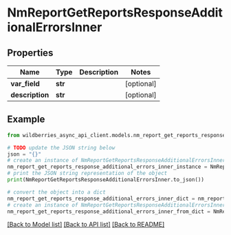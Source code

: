 # NmReportGetReportsResponseAdditionalErrorsInner


## Properties

Name | Type | Description | Notes
------------ | ------------- | ------------- | -------------
**var_field** | **str** |  | [optional] 
**description** | **str** |  | [optional] 

## Example

```python
from wildberries_async_api_client.models.nm_report_get_reports_response_additional_errors_inner import NmReportGetReportsResponseAdditionalErrorsInner

# TODO update the JSON string below
json = "{}"
# create an instance of NmReportGetReportsResponseAdditionalErrorsInner from a JSON string
nm_report_get_reports_response_additional_errors_inner_instance = NmReportGetReportsResponseAdditionalErrorsInner.from_json(json)
# print the JSON string representation of the object
print(NmReportGetReportsResponseAdditionalErrorsInner.to_json())

# convert the object into a dict
nm_report_get_reports_response_additional_errors_inner_dict = nm_report_get_reports_response_additional_errors_inner_instance.to_dict()
# create an instance of NmReportGetReportsResponseAdditionalErrorsInner from a dict
nm_report_get_reports_response_additional_errors_inner_from_dict = NmReportGetReportsResponseAdditionalErrorsInner.from_dict(nm_report_get_reports_response_additional_errors_inner_dict)
```
[[Back to Model list]](../README.md#documentation-for-models) [[Back to API list]](../README.md#documentation-for-api-endpoints) [[Back to README]](../README.md)


